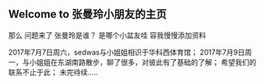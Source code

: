 ## Welcome to 张曼玲小朋友的主页

那么
问题来了
张曼玲是谁？
是哪个小盆友哇
容我慢慢添加资料

2017年7月7日周六，sedwas与小姐姐相识于华科西体育馆；
2017年7月9日周一，与小姐姐在东湖南路散步，聊了很多，对彼此有了基础的了解；
希望我们的联系不止于此；
未完待续.....










